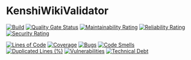 # KenshiWikiValidator
[![Build](https://github.com/adwitkow/KenshiWikiValidator/actions/workflows/build.yml/badge.svg?branch=master)](https://github.com/adwitkow/KenshiWikiValidator/actions/workflows/build.yml)
[![Quality Gate Status](https://sonarcloud.io/api/project_badges/measure?project=adwitkow_KenshiWikiValidator&metric=alert_status)](https://sonarcloud.io/summary/new_code?id=adwitkow_KenshiWikiValidator)
[![Maintainability Rating](https://sonarcloud.io/api/project_badges/measure?project=adwitkow_KenshiWikiValidator&metric=sqale_rating)](https://sonarcloud.io/summary/new_code?id=adwitkow_KenshiWikiValidator)
[![Reliability Rating](https://sonarcloud.io/api/project_badges/measure?project=adwitkow_KenshiWikiValidator&metric=reliability_rating)](https://sonarcloud.io/summary/new_code?id=adwitkow_KenshiWikiValidator)
[![Security Rating](https://sonarcloud.io/api/project_badges/measure?project=adwitkow_KenshiWikiValidator&metric=security_rating)](https://sonarcloud.io/summary/new_code?id=adwitkow_KenshiWikiValidator)

[![Lines of Code](https://sonarcloud.io/api/project_badges/measure?project=adwitkow_KenshiWikiValidator&metric=ncloc)](https://sonarcloud.io/summary/new_code?id=adwitkow_KenshiWikiValidator)
[![Coverage](https://sonarcloud.io/api/project_badges/measure?project=adwitkow_KenshiWikiValidator&metric=coverage)](https://sonarcloud.io/summary/new_code?id=adwitkow_KenshiWikiValidator)
[![Bugs](https://sonarcloud.io/api/project_badges/measure?project=adwitkow_KenshiWikiValidator&metric=bugs)](https://sonarcloud.io/summary/new_code?id=adwitkow_KenshiWikiValidator)
[![Code Smells](https://sonarcloud.io/api/project_badges/measure?project=adwitkow_KenshiWikiValidator&metric=code_smells)](https://sonarcloud.io/summary/new_code?id=adwitkow_KenshiWikiValidator)
[![Duplicated Lines (%)](https://sonarcloud.io/api/project_badges/measure?project=adwitkow_KenshiWikiValidator&metric=duplicated_lines_density)](https://sonarcloud.io/summary/new_code?id=adwitkow_KenshiWikiValidator)
[![Vulnerabilities](https://sonarcloud.io/api/project_badges/measure?project=adwitkow_KenshiWikiValidator&metric=vulnerabilities)](https://sonarcloud.io/summary/new_code?id=adwitkow_KenshiWikiValidator)
[![Technical Debt](https://sonarcloud.io/api/project_badges/measure?project=adwitkow_KenshiWikiValidator&metric=sqale_index)](https://sonarcloud.io/summary/new_code?id=adwitkow_KenshiWikiValidator)
